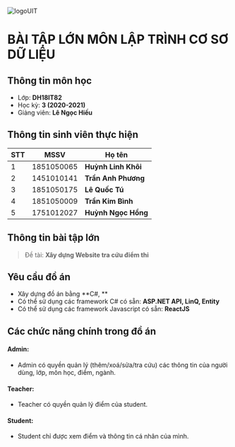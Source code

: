 ![logoUIT](http://ou.edu.vn/wp-content/uploads/2018/08/LOGO-TRUONGV21-12-2018-01-300x300.png)

# BÀI TẬP LỚN MÔN LẬP TRÌNH CƠ SƠ DỮ LIỆU
## Thông tin môn học
- Lớp: **DH18IT82**
- Học kỳ: **3 (2020-2021)**
- Giảng viên: **Lê Ngọc Hiếu**
## Thông tin sinh viên thực hiện

|STT|MSSV    |Họ tên      			   |
|---|--------|-------------------------|
|1  |1851050065 |**Huỳnh Linh Khôi** |
|2  |1451010141 |**Trần Anh Phương** |
|3  |1851050175 |**Lê Quốc Tú** |
|4  |1851050009 |**Trần Kim Bình** |
|5  |1751012027 |**Huỳnh Ngọc Hồng** |

## Thông tin bài tập lớn

>Đề tài: **Xây dựng Website tra cứu điểm thi**

## Yêu cầu đồ án

- Xây dựng đồ án bằng **C#, **
- Có thể sử dụng các framework C# có sẵn: **ASP.NET API, LinQ, Entity**
- Có thể sử dụng các framework Javascript có sẵn: **ReactJS**


## Các chức năng chính trong đồ án
#### Admin:
- Admin có quyền quản lý (thêm/xoá/sửa/tra cứu) các thông tin của người dùng, lớp, môn học, điểm, ngành.

#### Teacher:
- Teacher có quyền quản lý điểm của student.

#### Student:
- Student chỉ được xem điểm và thông tin cá nhân của mình.


